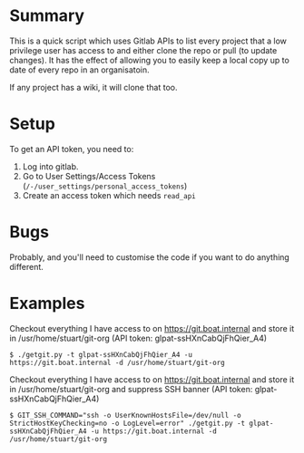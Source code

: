 # Summary
This is a quick script which uses Gitlab APIs to list every project that a low privilege user has access to and either clone the repo or pull (to update changes). It has the effect of allowing you to easily keep a local copy up to date of every repo in an organisatoin.

If any project has a wiki, it will clone that too.

# Setup
To get an API token, you need to:
1. Log into gitlab.
2. Go to User Settings/Access Tokens (```/-/user_settings/personal_access_tokens```)
3. Create an access token which needs ```read_api```
   
# Bugs
Probably, and you'll need to customise the code if you want to do anything different.

# Examples

Checkout everything I have access to on https://git.boat.internal and store it in /usr/home/stuart/git-org (API token: glpat-ssHXnCabQjFhQier_A4)

```$ ./getgit.py -t glpat-ssHXnCabQjFhQier_A4 -u https://git.boat.internal -d /usr/home/stuart/git-org```

Checkout everything I have access to on https://git.boat.internal and store it in /usr/home/stuart/git-org and suppress SSH banner (API token: glpat-ssHXnCabQjFhQier_A4)

```$ GIT_SSH_COMMAND="ssh -o UserKnownHostsFile=/dev/null -o StrictHostKeyChecking=no -o LogLevel=error" ./getgit.py -t glpat-ssHXnCabQjFhQier_A4 -u https://git.boat.internal -d /usr/home/stuart/git-org```

